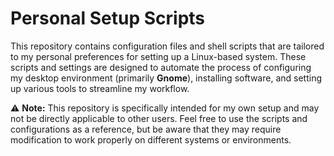 # Personal Setup Scripts

This repository contains configuration files and shell scripts that are tailored to my personal preferences for setting up a Linux-based system. These scripts and settings are designed to automate the process of configuring my desktop environment (primarily **Gnome**), installing software, and setting up various tools to streamline my workflow.

⚠️ **Note:** This repository is specifically intended for my own setup and may not be directly applicable to other users. Feel free to use the scripts and configurations as a reference, but be aware that they may require modification to work properly on different systems or environments.
